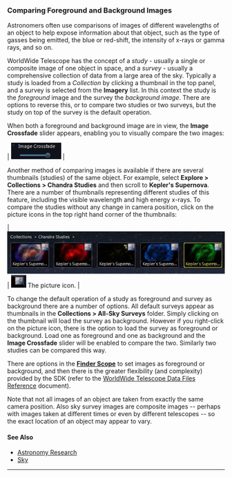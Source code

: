 ### <a name="ComparingForegroundandBackgroundImages">Comparing Foreground and Background Images</a>

Astronomers often use comparisons of images of different wavelengths of an object to help expose information about that object, such as the type of gasses being emitted, the blue or red-shift, the intensity of x-rays or gamma rays, and so on.

WorldWide Telescope has the concept of a _study_ - usually a single or composite image of one object in space, and a _survey_ - usually a comprehensive collection of data from a large area of the sky. Typically a study is loaded from a _Collection_ by clicking a thumbnail in the top panel, and a survey is selected from the **Imagery** list. In this context the study is the _foreground_ image and the survey the _background image_. There are options to reverse this, or to compare two studies or two surveys, but the study on top of the survey is the default operation.

When both a foreground and background image are in view, the **Image Crossfade** slider appears, enabling you to visually compare the two images:

| ![](uiimages/ImageCrossfade.jpg) |

Another method of comparing images is available if there are several thumbnails (studies) of the same object. For example, select **Explore > Collections > Chandra Studies** and then scroll to **Kepler's Supernova**. There are a number of thumbnails representing different studies of this feature, including the visible wavelength and high energy x-rays. To compare the studies without any change in camera position, click on the picture icons in the top right hand corner of the thumbnails:

| ![](uiimages/Kepler.jpg) | ![](uiimages/PictureIcon.jpg)
The picture icon. |

To change the default operation of a study as foreground and survey as background there are a number of options. All default surveys appear as thumbnails in the **Collections > All-Sky Surveys** folder. Simply clicking on the thumbnail will load the survey as background. However if you right-click on the picture icon, there is the option to load the survey as foreground or background. Load one as foreground and one as background and the **Image Crossfade** slider will be enabled to compare the two. Similarly two studies can be compared this way.

There are options in the [**Finder Scope**](#TheFinderScope) to set images as foreground or background, and then there is the greater flexibility (and complexity) provided by the SDK (refer to the [WorldWide Telescope Data Files Reference](http://www.worldwidetelescope.org/docs/WorldWideTelescopeDataFilesReference.html) document).

Note that not all images of an object are taken from exactly the same camera position. Also sky survey images are composite images -- perhaps with images taken at different times or even by different telescopes -- so the exact location of an object may appear to vary.

#### See Also

*   [Astronomy Research](#AstronomyResearch)
*   [Sky](#ExploreSky)

* * *
